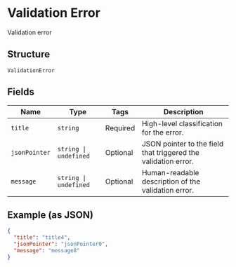 
# Validation Error

Validation error

## Structure

`ValidationError`

## Fields

| Name | Type | Tags | Description |
|  --- | --- | --- | --- |
| `title` | `string` | Required | High-level classification for the error. |
| `jsonPointer` | `string \| undefined` | Optional | JSON pointer to the field that triggered the validation error. |
| `message` | `string \| undefined` | Optional | Human-readable description of the validation error. |

## Example (as JSON)

```json
{
  "title": "title4",
  "jsonPointer": "jsonPointer0",
  "message": "message8"
}
```

